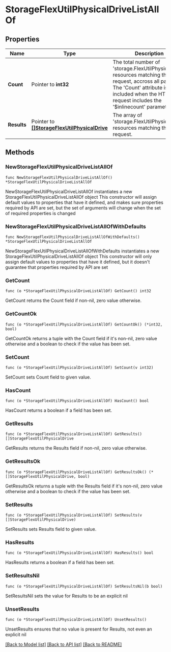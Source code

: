 # StorageFlexUtilPhysicalDriveListAllOf

## Properties

Name | Type | Description | Notes
------------ | ------------- | ------------- | -------------
**Count** | Pointer to **int32** | The total number of &#39;storage.FlexUtilPhysicalDrive&#39; resources matching the request, accross all pages. The &#39;Count&#39; attribute is included when the HTTP GET request includes the &#39;$inlinecount&#39; parameter. | [optional] 
**Results** | Pointer to [**[]StorageFlexUtilPhysicalDrive**](StorageFlexUtilPhysicalDrive.md) | The array of &#39;storage.FlexUtilPhysicalDrive&#39; resources matching the request. | [optional] 

## Methods

### NewStorageFlexUtilPhysicalDriveListAllOf

`func NewStorageFlexUtilPhysicalDriveListAllOf() *StorageFlexUtilPhysicalDriveListAllOf`

NewStorageFlexUtilPhysicalDriveListAllOf instantiates a new StorageFlexUtilPhysicalDriveListAllOf object
This constructor will assign default values to properties that have it defined,
and makes sure properties required by API are set, but the set of arguments
will change when the set of required properties is changed

### NewStorageFlexUtilPhysicalDriveListAllOfWithDefaults

`func NewStorageFlexUtilPhysicalDriveListAllOfWithDefaults() *StorageFlexUtilPhysicalDriveListAllOf`

NewStorageFlexUtilPhysicalDriveListAllOfWithDefaults instantiates a new StorageFlexUtilPhysicalDriveListAllOf object
This constructor will only assign default values to properties that have it defined,
but it doesn't guarantee that properties required by API are set

### GetCount

`func (o *StorageFlexUtilPhysicalDriveListAllOf) GetCount() int32`

GetCount returns the Count field if non-nil, zero value otherwise.

### GetCountOk

`func (o *StorageFlexUtilPhysicalDriveListAllOf) GetCountOk() (*int32, bool)`

GetCountOk returns a tuple with the Count field if it's non-nil, zero value otherwise
and a boolean to check if the value has been set.

### SetCount

`func (o *StorageFlexUtilPhysicalDriveListAllOf) SetCount(v int32)`

SetCount sets Count field to given value.

### HasCount

`func (o *StorageFlexUtilPhysicalDriveListAllOf) HasCount() bool`

HasCount returns a boolean if a field has been set.

### GetResults

`func (o *StorageFlexUtilPhysicalDriveListAllOf) GetResults() []StorageFlexUtilPhysicalDrive`

GetResults returns the Results field if non-nil, zero value otherwise.

### GetResultsOk

`func (o *StorageFlexUtilPhysicalDriveListAllOf) GetResultsOk() (*[]StorageFlexUtilPhysicalDrive, bool)`

GetResultsOk returns a tuple with the Results field if it's non-nil, zero value otherwise
and a boolean to check if the value has been set.

### SetResults

`func (o *StorageFlexUtilPhysicalDriveListAllOf) SetResults(v []StorageFlexUtilPhysicalDrive)`

SetResults sets Results field to given value.

### HasResults

`func (o *StorageFlexUtilPhysicalDriveListAllOf) HasResults() bool`

HasResults returns a boolean if a field has been set.

### SetResultsNil

`func (o *StorageFlexUtilPhysicalDriveListAllOf) SetResultsNil(b bool)`

 SetResultsNil sets the value for Results to be an explicit nil

### UnsetResults
`func (o *StorageFlexUtilPhysicalDriveListAllOf) UnsetResults()`

UnsetResults ensures that no value is present for Results, not even an explicit nil

[[Back to Model list]](../README.md#documentation-for-models) [[Back to API list]](../README.md#documentation-for-api-endpoints) [[Back to README]](../README.md)


